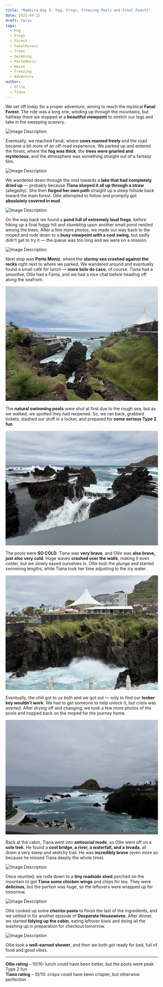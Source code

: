 ```yaml
---
title: "Madeira Day 5: Fog, Frogs, Freezing Pools and Final Feasts"
date: 2025-04-25
draft: false
tags:
  - Fog
  - Frogs
  - Forest
  - FanalForest
  - Trees
  - Swimming
  - PortoMoniz
  - Waves
  - Freezing
  - Adventure
author:
  - Ollie
  - Tiana
---
```


We set off today for a proper adventure, aiming to reach the mystical **Fanal Forest**. The ride was a long one, winding up through the mountains, but halfway there we stopped at a **beautiful viewpoint** to stretch our legs and take in the sweeping scenery.

![Image Description](/images/IMG_5020.jpeg)

Eventually, we reached Fanal, where **cows roamed freely** and the road became a bit more of an off-road experience. We parked up and entered the forest, where the **fog was thick**, the **trees were gnarled and mysterious**, and the atmosphere was something straight out of a fantasy film.

![Image Description](/images/IMG_5102.jpeg)

We wandered down through the mist towards a **lake that had completely dried up** — probably because **Tiana slurped it all up through a straw** (allegedly). She then **forged her own path** straight up a steep hillside back toward the main forest. Ollie attempted to follow and promptly got **absolutely covered in mud**.

![Image Description](/images/IMG_5074.jpeg)

On the way back we found a **pond full of extremely loud frogs**, before hiking up a final foggy hill and stumbling upon another small pond nestled among the trees. After a few more photos, we made our way back to the moped and rode down to a **busy viewpoint with a cool swing**, but sadly didn’t get to try it — the queue was too long and we were on a mission.

![Image Description](/images/IMG_5136.jpeg)

Next stop was **Porto Moniz**, where the **stormy sea crashed against the rocks** right next to where we parked. We wandered around and eventually found a small café for lunch — **more bolo do caco**, of course. Tiana had a smoothie, Ollie had a Fanta, and we had a nice chat before heading off along the seafront.

![Image Description](/images/IMG_5142.jpeg)

The **natural swimming pools** were shut at first due to the rough sea, but as we walked, we spotted they had reopened. So, we ran back, grabbed tickets, stashed our stuff in a locker, and prepared for **some serious Type 2 fun**.

![Image Description](/images/IMG_5153.jpeg)

The pools were **SO COLD**. Tiana was **very brave**, and Ollie was **also brave, just also very cold**. Huge waves **crashed over the walls**, making it even colder, but we slowly eased ourselves in. Ollie took the plunge and started swimming lengths, while Tiana took her time adjusting to the icy water.

![Image Description](/images/IMG_5165.jpeg)

Eventually, the chill got to us both and we got out — only to find our **locker key wouldn’t work**. We had to get someone to help unlock it, but crisis was averted. After drying off and changing, we took a few more photos of the pools and hopped back on the moped for the journey home.

![Image Description](/images/IMG_5139.jpeg)

Back at the cabin, Tiana went into **antisocial mode**, so Ollie went off on a **solo trek**. He found a **cool bridge, a river, a waterfall, and a levada**, all down a very steep and sketchy trail. He was **incredibly brave** (even more so because he missed Tiana deeply the whole time).

![Image Description](/images/IMG_5241.jpeg)

Once reunited, we rode down to a **tiny roadside shed** perched on the mountain to get **Tiana some chicken wings** and chips for tea. They were **delicious**, but the portion was huge, so the leftovers were wrapped up for tomorrow.

![Image Description](/images/IMG_5194.jpeg)

Ollie cooked up some **chorizo pasta** to finish the last of the ingredients, and we settled in for another episode of **Desperate Housewives**. After dinner, we started **tidying up the cabin**, eating leftover kiwis and doing all the washing up in preparation for checkout tomorrow.

![Image Description](/images/IMG_5212.jpeg)

Ollie took a **well-earned shower**, and then we both got ready for bed, full of food and good vibes.

---

**Ollie rating** – 10/10: lunch could have been better, but the pools were peak Type 2 fun  
**Tiana rating** – 10/10: crisps could have been crispier, but otherwise perfection


